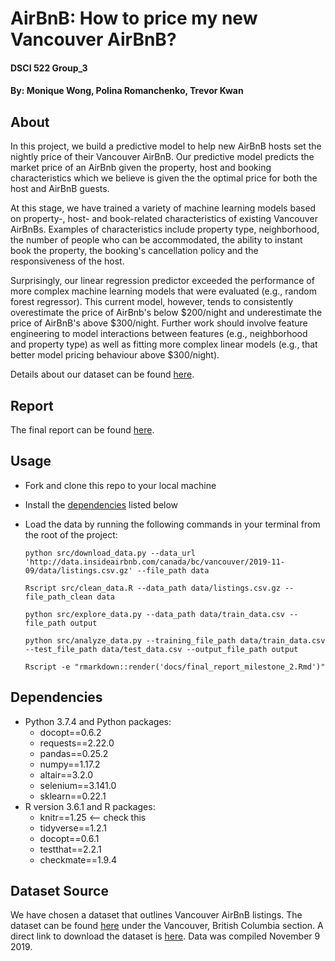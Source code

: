 # AirBnB: How to price my new Vancouver AirBnB? 
#### DSCI 522 Group_3
#### By: Monique Wong, Polina Romanchenko, Trevor Kwan

## About

In this project, we build a predictive model to help new AirBnB hosts set the nightly price of their Vancouver AirBnB. Our predictive model predicts the market price of an AirBnb given the property, host and booking characteristics which we believe is given the the optimal price for both the host and AirBnB guests. 

At this stage, we have trained a variety of machine learning models based on property-, host- and book-related characteristics of existing Vancouver AirBnBs. Examples of characteristics include property type, neighborhood, the number of people who can be accommodated, the ability to instant book the property, the booking's cancellation policy and the responsiveness of the host. 

Surprisingly, our linear regression predictor exceeded the performance of more complex machine learning models that were evaluated (e.g., random forest regressor). This current model, however, tends to consistently overestimate the price of AirBnb's below $200/night and underestimate the price of AirBnB's above $300/night. Further work should involve feature engineering to model interactions between features (e.g., neighborhood and property type) as well as fitting more complex linear models (e.g., that better model pricing behaviour above $300/night). 

Details about our dataset can be found [here](#dataset).


## Report
The final report can be found [here](https://github.com/UBC-MDS/DSCI_522_Group_303/blob/master/docs/final_report_milestone_2.md).

## Usage
- Fork and clone this repo to your local machine
- Install the [dependencies](#dependencies) listed below
- Load the data by running the following commands in your terminal from the root of the project:

  `python src/download_data.py --data_url 'http://data.insideairbnb.com/canada/bc/vancouver/2019-11-09/data/listings.csv.gz' --file_path data`
  
  `Rscript src/clean_data.R --data_path data/listings.csv.gz --file_path_clean data`
  
  `python src/explore_data.py --data_path data/train_data.csv --file_path output`
  
  `python src/analyze_data.py --training_file_path data/train_data.csv --test_file_path data/test_data.csv --output_file_path output`

  `Rscript -e "rmarkdown::render('docs/final_report_milestone_2.Rmd')"`

## Dependencies
  - Python 3.7.4 and Python packages:
      - docopt==0.6.2
      - requests==2.22.0
      - pandas==0.25.2
      - numpy==1.17.2
      - altair==3.2.0
      - selenium==3.141.0
      - sklearn==0.22.1
  - R version 3.6.1 and R packages:
      - knitr==1.25 <-- check this
      - tidyverse==1.2.1
      - docopt==0.6.1
      - testthat==2.2.1
      - checkmate==1.9.4


## Dataset Source
We have chosen a dataset that outlines Vancouver AirBnB listings. The dataset can be found [here](http://insideairbnb.com/get-the-data.html) under the Vancouver, British Columbia section. A direct link to download the dataset is [here](http://data.insideairbnb.com/canada/bc/vancouver/2019-11-09/data/listings.csv.gz). Data was compiled November 9 2019. 